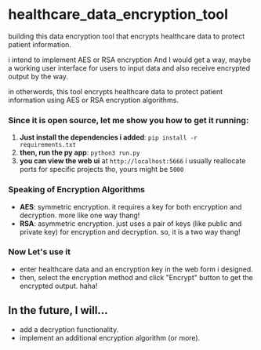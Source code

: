# healthcare_data_encryption_tool

building this data encryption tool that encrypts healthcare data to protect patient information.

i intend to implement AES or RSA encryption
And I would get a way, maybe a working user interface for users to input data and also receive encrypted output by the way.

in otherwords, this tool encrypts healthcare data to protect patient information using AES or RSA encryption algorithms.

### Since it is open source, let me show you how to get it running:

1. **Just install the dependencies i added**: `pip install -r requirements.txt`
2. **then, run the py app**: `python3 run.py`
3. **you can view the web ui** at `http://localhost:5666` i usually reallocate ports for specific projects tho, yours might be `5000`

### Speaking of Encryption Algorithms

- **AES**: symmetric encryption. it requires a key for both encryption and decryption. more like one way thang!
- **RSA**: asymmetric encryption. just uses a pair of keys (like public and private key) for encryption and decryption. so, it is a two way thang!

### Now Let's use it
- enter healthcare data and an encryption key in the web form i designed.
- then, select the encryption method and click "Encrypt" button to get the encrypted output. haha!

## In the future, I will...

- add a decryption functionality.
- implement an additional encryption algorithm (or more).